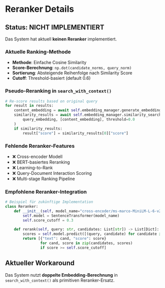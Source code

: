 # Reranker Details

## Status: NICHT IMPLEMENTIERT

Das System hat aktuell **keinen Reranker** implementiert.

### Aktuelle Ranking-Methode
- **Methode**: Einfache Cosine Similarity
- **Score-Berechnung**: `np.dot(candidate_norms, query_norm)`
- **Sortierung**: Absteigende Reihenfolge nach Similarity Score
- **Cutoff**: Threshold-basiert (default 0.6)

### Pseudo-Reranking in `search_with_context()`
```python
# Re-score results based on original query
for result in results:
    content_embedding = await self.embedding_manager.generate_embedding(result["content"])
    similarity_results = await self.embedding_manager.similarity_search_embedding(
        query_embedding, [content_embedding], threshold=0.0
    )
    if similarity_results:
        result["score"] = similarity_results[0]["score"]
```

### Fehlende Reranker-Features
- ❌ Cross-encoder Modell
- ❌ BERT-basiertes Reranking  
- ❌ Learning-to-Rank
- ❌ Query-Document Interaction Scoring
- ❌ Multi-stage Ranking Pipeline

### Empfohlene Reranker-Integration
```python
# Beispiel für zukünftige Implementation
class Reranker:
    def __init__(self, model_name="cross-encoder/ms-marco-MiniLM-L-6-v2"):
        self.model = SentenceTransformer(model_name)
        self.score_cutoff = 0.3
    
    def rerank(self, query: str, candidates: List[str]) -> List[Dict]:
        scores = self.model.predict([(query, candidate) for candidate in candidates])
        return [{"text": cand, "score": score} 
                for cand, score in zip(candidates, scores) 
                if score >= self.score_cutoff]
```

## Aktueller Workaround
Das System nutzt **doppelte Embedding-Berechnung** in `search_with_context()` als primitiven Reranker-Ersatz.